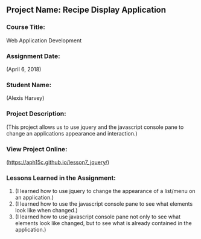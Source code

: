 ## Project Name:  Recipe Display Application

### Course Title:
Web Application Development

### Assignment Date:  
(April 6, 2018)

### Student Name:  
(Alexis Harvey)

### Project Description:
(This project allows us to use jquery and the javascript console pane to change an applications appearance and interaction.)

### View Project Online:
(https://aph15c.github.io/lesson7_jquery/)

### Lessons Learned in the Assignment:
1. (I learned how to use jquery to change the appearance of a list/menu on an application.)
2. (I learned how to use the javascript console pane to see what elements look like when changed.)
3. (I learned how to use javascript console pane not only to see what elements look like changed, but to see what is already contained in the application.)

